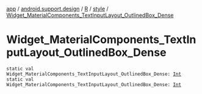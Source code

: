 [app](../../../index.md) / [android.support.design](../../index.md) / [R](../index.md) / [style](index.md) / [Widget_MaterialComponents_TextInputLayout_OutlinedBox_Dense](./-widget_-material-components_-text-input-layout_-outlined-box_-dense.md)

# Widget_MaterialComponents_TextInputLayout_OutlinedBox_Dense

`static val Widget_MaterialComponents_TextInputLayout_OutlinedBox_Dense: `[`Int`](https://kotlinlang.org/api/latest/jvm/stdlib/kotlin/-int/index.html)
`static val Widget_MaterialComponents_TextInputLayout_OutlinedBox_Dense: `[`Int`](https://kotlinlang.org/api/latest/jvm/stdlib/kotlin/-int/index.html)